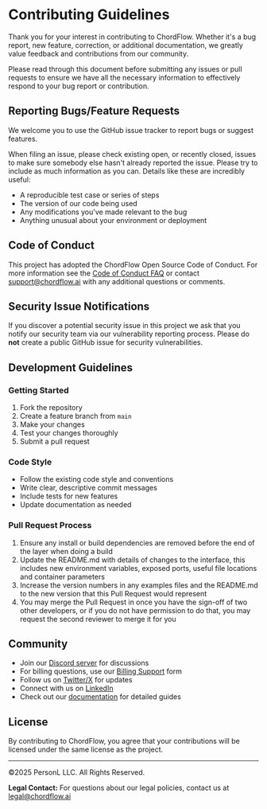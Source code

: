 # Contributing Guidelines

Thank you for your interest in contributing to ChordFlow. Whether it's a bug report, new feature, correction, or additional documentation, we greatly value feedback and contributions from our community.

Please read through this document before submitting any issues or pull requests to ensure we have all the necessary information to effectively respond to your bug report or contribution.

## Reporting Bugs/Feature Requests

We welcome you to use the GitHub issue tracker to report bugs or suggest features.

When filing an issue, please check existing open, or recently closed, issues to make sure somebody else hasn't already reported the issue. Please try to include as much information as you can. Details like these are incredibly useful:

* A reproducible test case or series of steps
* The version of our code being used
* Any modifications you've made relevant to the bug
* Anything unusual about your environment or deployment

## Code of Conduct

This project has adopted the ChordFlow Open Source Code of Conduct. For more information see the [Code of Conduct FAQ](CODE_OF_CONDUCT.md) or contact support@chordflow.ai with any additional questions or comments.

## Security Issue Notifications

If you discover a potential security issue in this project we ask that you notify our security team via our vulnerability reporting process. Please do **not** create a public GitHub issue for security vulnerabilities.

## Development Guidelines

### Getting Started

1. Fork the repository
2. Create a feature branch from `main`
3. Make your changes
4. Test your changes thoroughly
5. Submit a pull request

### Code Style

* Follow the existing code style and conventions
* Write clear, descriptive commit messages
* Include tests for new features
* Update documentation as needed

### Pull Request Process

1. Ensure any install or build dependencies are removed before the end of the layer when doing a build
2. Update the README.md with details of changes to the interface, this includes new environment variables, exposed ports, useful file locations and container parameters
3. Increase the version numbers in any examples files and the README.md to the new version that this Pull Request would represent
4. You may merge the Pull Request in once you have the sign-off of two other developers, or if you do not have permission to do that, you may request the second reviewer to merge it for you

## Community

* Join our [Discord server](https://discord.gg/a5rSGm8Q) for discussions
* For billing questions, use our [Billing Support](https://www.chordflow.ai/billing-support) form
* Follow us on [Twitter/X](https://x.com/chordflowai) for updates
* Connect with us on [LinkedIn](https://linkedin.com/company/chordflow)
* Check out our [documentation](https://www.chordflow.ai/docs) for detailed guides

## License

By contributing to ChordFlow, you agree that your contributions will be licensed under the same license as the project.

---

©2025 PersonL LLC. All Rights Reserved.

**Legal Contact:** For questions about our legal policies, contact us at legal@chordflow.ai
